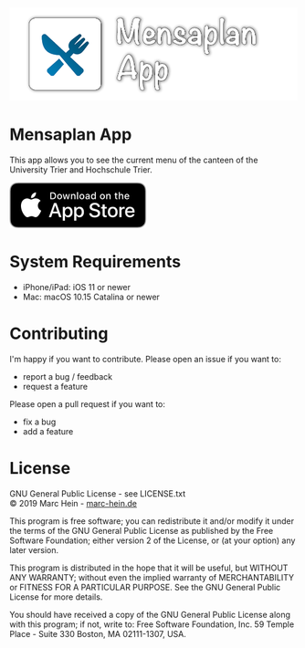 <p align="center">
  <img src="./images/banner.png">
</p>

# Mensaplan App
This app allows you to see the current menu of the canteen of the University Trier and Hochschule Trier.

[<img src="./images/as.svg">](https://apps.apple.com/de/app/mensaplan-trier/id1484281036)



# System Requirements
- iPhone/iPad: iOS 11 or newer
- Mac: macOS 10.15 Catalina or newer


# Contributing
I'm happy if you want to contribute. Please open an issue if you want to:
- report a bug / feedback
- request a feature

Please open a pull request if you want to:
- fix a bug
- add a feature


# License
GNU General Public License - see LICENSE.txt  
© 2019 Marc Hein - [marc-hein.de ](https://marc-hein.de) 

This program is free software; you can redistribute it and/or modify it under the terms of the GNU General Public License as published by the Free Software Foundation; either version 2 of the License, or (at your option) any later version.

This program is distributed in the hope that it will be useful, but WITHOUT ANY WARRANTY; without even the implied warranty of MERCHANTABILITY or FITNESS FOR A PARTICULAR PURPOSE. See the GNU General Public License for more details.

You should have received a copy of the GNU General Public License along with this program; if not, write to: Free Software Foundation, Inc. 59 Temple Place - Suite 330 Boston, MA 02111-1307, USA.
